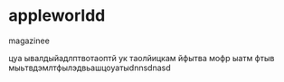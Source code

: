 # appleworldd
magazinee

цуа
ывалдыйадлптвотаоптй ук таолйицкам йфытва мофр ыатм фтыв мыьтвдэмлтфылэдвьашцоуатыdnnsdnasd
